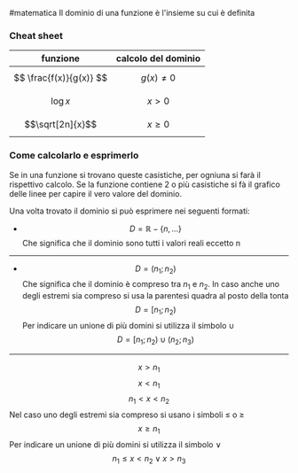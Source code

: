 #matematica 
Il dominio di una funzione è l'insieme su cui è definita

### Cheat sheet

| funzione | calcolo del dominio |
|-----------|-----------------------|
| $$ \frac{f(x)}{g(x)} $$| $$g(x) \neq 0$$|
| $$\log{x}$$|$$x>0$$|
|$$\sqrt[2n]{x}$$|$$x\geq0$$|

### Come calcolarlo e esprimerlo

Se in una funzione si trovano queste casistiche, per ogniuna si farà il rispettivo calcolo.
Se la funzione contiene 2 o più casistiche si fà il grafico delle linee per capire il vero valore del dominio.

Una volta trovato il dominio si può esprimere nei seguenti formati:

- $$D = \mathbb{R} - \{ n, ... \} $$
Che significa che il dominio sono tutti i valori reali eccetto n
-----
- $$D=(n_1 ; n_2)$$
	Che significa che il dominio è compreso tra $n_1$ e $n_2$.
	In caso anche uno degli estremi sia compreso si usa la parentesi quadra al posto della tonta
	$$D=[n_1;n_2)$$
	Per indicare un unione di più domini si utilizza il simbolo $\cup$
$$D=[n_1;n_2)\cup(n_2;n_3)$$
-----
$$x>n_1$$$$x<n_1$$$$n_1<x<n_2$$
	Nel caso uno degli estremi sia compreso si usano i simboli $\leq$ o $\geq$
$$ x \geq n_1 $$
	Per indicare un unione di più domini si utilizza il simbolo $\vee$
$$ n_1\leq x<n_2 \vee x > n_3 $$